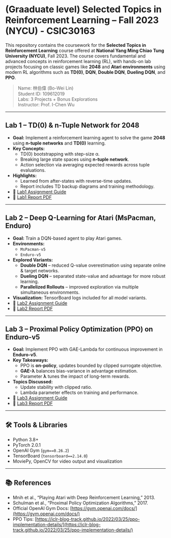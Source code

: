 # (Graaduate level) Selected Topics in Reinforcement Learning – Fall 2023 (NYCU) - CSIC30163

This repository contains the coursework for the **Selected Topics in Reinforcement Learning** course offered at **National Yang Ming Chiao Tung University (NYCU)**, Fall 2023. The course covers fundamental and advanced concepts in reinforcement learning (RL), with hands-on lab projects focusing on classic games like **2048** and **Atari environments** using modern RL algorithms such as **TD(0)**, **DQN**, **Double DQN**, **Dueling DQN**, and **PPO**.

> Name: 林伯偉 (Bo-Wei Lin)  
> Student ID: 109612019  
> Labs: 3 Projects + Bonus Explorations  
> Instructor: Prof. I-Chen Wu 

---

## Lab 1 – TD(0) & n-Tuple Network for 2048

- **Goal:** Implement a reinforcement learning agent to solve the game **2048** using **n-tuple networks** and **TD(0)** learning.
- **Key Concepts:**
  - TD(0) bootstrapping with step-size α.
  - Breaking large state spaces using **n-tuple network**.
  - Action selection via averaging expected rewards across tuple evaluations.
- **Highlights:**
  - Learned from after-states with reverse-time updates.
  - Report includes TD backup diagrams and training methodology.
- 📄 [Lab1 Assignment Guide](Lab1/Lab1-TD.pdf)
- 📄 [Lab1 Report PDF](Lab1/Lab1_report_109612019.pdf)

---

## Lab 2 – Deep Q-Learning for Atari (MsPacman, Enduro)

- **Goal:** Train a DQN-based agent to play Atari games.
- **Environments:**
  - `MsPacman-v5`
  - `Enduro-v5`
- **Explored Variants:**
  - **Double DQN** – reduced Q-value overestimation using separate online & target networks.
  - **Dueling DQN** – separated state-value and advantage for more robust learning.
  - **Parallelized Rollouts** – improved exploration via multiple simultaneous environments.
- **Visualization:** TensorBoard logs included for all model variants.
- 📄 [Lab2 Assignment Guide](Lab2/Lab2-DQN.pdf)
- 📄 [Lab2 Report PDF](Lab2/Lab2_report.pdf)

---

## Lab 3 – Proximal Policy Optimization (PPO) on Enduro-v5

- **Goal:** Implement PPO with GAE-Lambda for continuous improvement in **Enduro-v5**.
- **Key Takeaways:**
  - PPO is **on-policy**, updates bounded by clipped surrogate objective.
  - **GAE-λ** balances bias-variance in advantage estimation.
  - Parameter **λ** tunes the impact of long-term rewards.
- **Topics Discussed:**
  - Update stability with clipped ratio.
  - Lambda parameter effects on training and performance.
- 📄 [Lab3 Assignment Guide](Lab3/Lab3-PPO.pdf)
- 📄 [Lab3 Report PDF](Lab3/Lab3_report.pdf)

---

## 🛠️ Tools & Libraries

- Python 3.8+
- PyTorch 2.0.1
- OpenAI Gym (`gym==0.26.2`)
- TensorBoard (`tensorboard==2.14.0`)
- MoviePy, OpenCV for video output and visualization

---

## 📚 References

- Mnih et al., “Playing Atari with Deep Reinforcement Learning,” 2013.
- Schulman et al., “Proximal Policy Optimization Algorithms,” 2017.
- Official OpenAI Gym Docs: [https://gym.openai.com/docs/](https://gym.openai.com/docs/)
- PPO Tips: [https://iclr-blog-track.github.io/2022/03/25/ppo-implementation-details/](https://iclr-blog-track.github.io/2022/03/25/ppo-implementation-details/)
